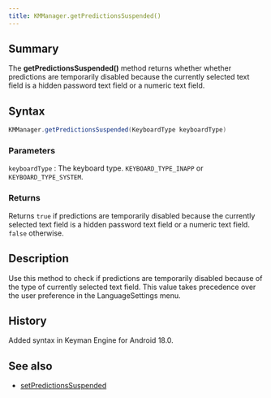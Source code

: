 ```yaml
---
title: KMManager.getPredictionsSuspended()
---
```


## Summary
The **getPredictionsSuspended()** method returns whether whether predictions are temporarily disabled because the currently selected text field is a hidden password text field or a numeric text field.

## Syntax
```java
KMManager.getPredictionsSuspended(KeyboardType keyboardType)
```

### Parameters

`keyboardType`
:   The keyboard type. `KEYBOARD_TYPE_INAPP` or
    `KEYBOARD_TYPE_SYSTEM`.

### Returns
Returns `true` if predictions are temporarily disabled because the currently selected text field is a hidden password text field or a numeric text field. `false` otherwise.

## Description
Use this method to check if predictions are temporarily disabled because of the type of currently selected text field. This value takes precedence over the user preference in the LanguageSettings menu.

## History
Added syntax in Keyman Engine for Android 18.0.

## See also
* [setPredictionsSuspended](setPredictionsSuspended)
